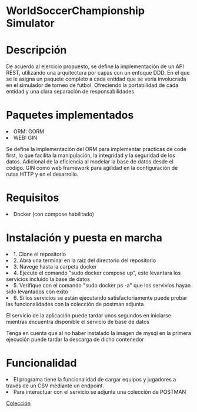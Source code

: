 <h1>WorldSoccerChampionship Simulator</h1>

# Descripción

<p> De acuerdo al ejercicio propuesto, se define la implementación de un API REST, utilizando una arquitectura por capas con un enfoque DDD. En el que se le asigna un paquete completo a cada entidad que se vería involucrada en el simulador de torneo de futbol. Ofreciendo la portabilidad de cada entidad y una clara separación de responsabilidades. </p>

# Paquetes implementados

<li> ORM: GORM </li>
<li> WEB: GIN </li>

<p> Se define la implementación del ORM para implementar practicas de code first, lo que facilita la manipulación, la integridad y la seguridad de los datos. Adicional de la eficiencia al modelar la base de datos desde el código. GIN como web framework para agilidad en la configuración de rutas HTTP y en el desarrollo. </p>

# Requisitos

<li> Docker (con compose habilitado) </li>

# Instalación y puesta en marcha

<li> 1. Clone el repositorio </li>
<li> 2. Abra una terminal en la raiz del directorio del repositorio </li>
<li> 3. Navege hasta la carpeta docker </li>
<li> 4. Ejecute el comando "sudo docker compose up", esto levantara los servicios incluido la base de datos </li>
<li> 5. Verifique con el comando "sudo docker ps -a" que los servivios hayan sido levantados con exito </li>
<li> 6. Si los servicios se están ejecutando satisfactoriamente puede probar las funcionalidades con la colección de postman adjunta</li>

<p>El servicio de la aplicación puede tardar unos segundos en iniciarse mientras encuentra disponible el servicio de base de datos</p>

<p>Tenga en cuenta que al no haber instalado la imagen de mysql en la primera ejecución puede tardar la descarga de dicho contenedor</p>

# Funcionalidad

<li>El programa tiene la funcionalidad de cargar equipos y jugadores a través de un CSV mediante un endpoint.</li>
<li>Para interactuar con el servicio se adjunta una colección de POSTMAN</li>

[Colección](https://documenter.getpostman.com/view/25279603/2sA3Bn5XQT)
